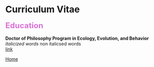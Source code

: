 <body>
		
<div class="container">
<div class="blurb">
<h1>Curriculum Vitae</h1>
<p><b><font size= "5", color = "orchid">Education</font></b> <br>
<br>
<b>Doctor of Philosophy Program in Ecology, Evolution, and Behavior</b> <br>
	<em> italicized words </em> non italicsed words <br>	
	<a href="url link goes here"> link </a></p>
	
<a href="../">Home</a>
